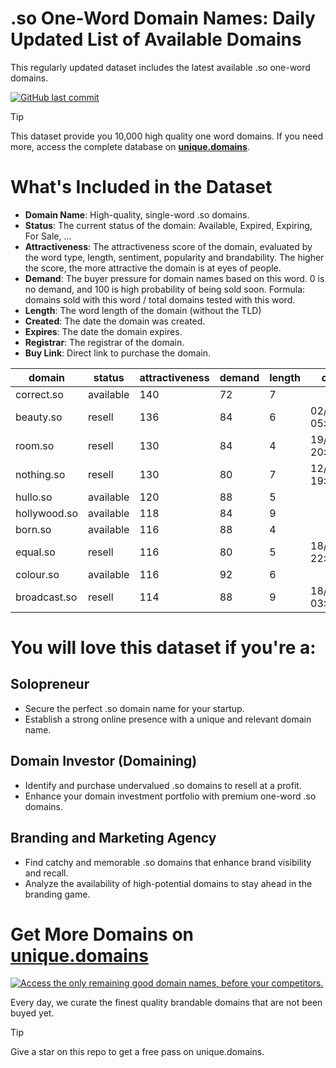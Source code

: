 
# .so One-Word Domain Names: Daily Updated List of Available Domains

This regularly updated dataset includes the latest available .so one-word domains.

[![GitHub last commit](https://img.shields.io/github/last-commit/google/skia.svg?style=flat)]() 

> [!TIP]
> This dataset provide you 10,000 high quality one word domains.
> If you need more, access the complete database on **[unique.domains](https://unique.domains?utm_source=github&utm_medium=dataset&utm_campaign=.so&utm_content=description.top)**.

# What's Included in the Dataset

- **Domain Name**: High-quality, single-word .so domains.
- **Status**: The current status of the domain: Available, Expired, Expiring, For Sale, ...
- **Attractiveness**: The attractiveness score of the domain, evaluated by the word type, length, sentiment, popularity and brandability. The higher the score, the more attractive the domain is at eyes of people.
- **Demand**: The buyer pressure for domain names based on this word. 0 is no demand, and 100 is high probability of being sold soon. Formula: domains sold with this word / total domains tested with this word.
- **Length**: The word length of the domain (without the TLD)
- **Created**: The date the domain was created.
- **Expires**: The date the domain expires.
- **Registrar**: The registrar of the domain.
- **Buy Link**: Direct link to purchase the domain.

| domain       | status    | attractiveness | demand | length | created          | expires          | registrar              | sectors                             |
| ------------ | --------- | -------------- | ------ | ------ | ---------------- | ---------------- | ---------------------- | ----------------------------------- |
| correct.so   | available | 140            | 72     | 7      |                  |                  |                        | Business,Education,Technology       |
| beauty.so    | resell    | 136            | 84     | 6      | 02/02/2024 05:16 | 02/02/2026 05:16 | SOSTEC TECHNOLOGIES_LR | Fashion,Media,Retail                |
| room.so      | resell    | 130            | 84     | 4      | 19/08/2020 20:07 | 19/08/2025 20:07 | NameCheap              | General,Real Estate                 |
| nothing.so   | resell    | 130            | 80     | 7      | 12/07/2022 19:16 | 12/07/2026 19:16 | SOSTEC TECHNOLOGIES_LR | Arts,General,Media                  |
| hullo.so     | available | 120            | 88     | 5      |                  |                  |                        | Technology                          |
| hollywood.so | available | 118            | 84     | 9      |                  |                  |                        | Entertainment,Media,Travel          |
| born.so      | available | 116            | 88     | 4      |                  |                  |                        | Business,General,Humanities,Media   |
| equal.so     | resell    | 116            | 80     | 5      | 18/08/2024 22:08 | 18/08/2025 22:08 | NameCheap              | Education,General,Law               |
| colour.so    | available | 116            | 92     | 6      |                  |                  |                        | Arts,Fashion,General                |
| broadcast.so | resell    | 114            | 88     | 9      | 18/05/2022 03:29 | 18/05/2026 03:29 | SOSTEC TECHNOLOGIES_LR | Media,Technology,Telecommunications |

# You will love this dataset if you're a:

## Solopreneur

- Secure the perfect .so domain name for your startup.
- Establish a strong online presence with a unique and relevant domain name.

## Domain Investor (Domaining)

- Identify and purchase undervalued .so domains to resell at a profit.
- Enhance your domain investment portfolio with premium one-word .so domains.

## Branding and Marketing Agency

- Find catchy and memorable .so domains that enhance brand visibility and recall.
- Analyze the availability of high-potential domains to stay ahead in the branding game.

# Get More Domains on [unique.domains](https://unique.domains?utm_source=github&utm_medium=dataset&utm_campaign=.so&utm_content=description.bottom)

[![Access the only remaining good domain names, before your competitors.](https://github.so/UniqueDomains/so-oneword-domains/blob/main/unique.domains.jpg?raw=true)](https://unique.domains?utm_source=github&utm_medium=dataset&utm_campaign=.so&utm_content=description.image)

Every day, we curate the finest quality brandable domains that are not been buyed yet.

> [!TIP]
> Give a star on this repo to get a free pass on unique.domains.
        